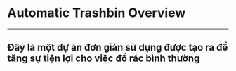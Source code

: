 # Automatic Trashbin Overview
***
## Đây là một dự án đơn giản sử dụng được tạo ra để tăng sự tiện lợi cho việc đổ rác bình thường
